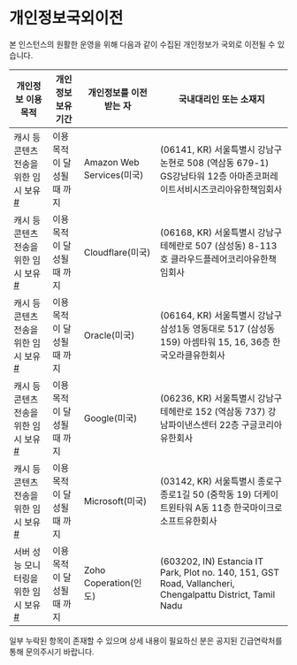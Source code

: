 # 개인정보국외이전

본 인스턴스의 원활한 운영을 위해 다음과 같이 수집된 개인정보가 국외로 이전될 수 있습니다.

| 개인정보 이용 목적                   | 개인정보 보유 기간         | 개인정보를 이전받는 자    | 국내대리인 또는 소재지                                                                                         |
|--------------------------------------|----------------------------|---------------------------|----------------------------------------------------------------------------------------------------------------|
| 캐시 등 콘텐츠 전송을 위한 임시 보유 [#](https://aws.amazon.com/) | 이용 목적이 달성될 때 까지 | Amazon Web Services(미국) | (06141, KR) 서울특별시 강남구 논현로 508 (역삼동 679-1) GS강남타워 12층 아마존코퍼레이트서비시즈코리아유한책임회사 |
| 캐시 등 콘텐츠 전송을 위한 임시 보유 [#](https://www.cloudflare.com/) | 이용 목적이 달성될 때 까지 | Cloudflare(미국)          | (06168, KR) 서울특별시 강남구 테헤란로 507 (삼성동) 8-113호 클라우드플레어코리아유한책임회사                       |
| 캐시 등 콘텐츠 전송을 위한 임시 보유 [#](https://www.oracle.com/) | 이용 목적이 달성될 때 까지 | Oracle(미국)              | (06164, KR) 서울특별시 강남구 삼성1동 영동대로 517 (삼성동 159) 아셈타워 15, 16, 36층 한국오라클유한회사           |
| 캐시 등 콘텐츠 전송을 위한 임시 보유 [#](https://www.google.com/) | 이용 목적이 달성될 때 까지 | Google(미국)              | (06236, KR) 서울특별시 강남구 테헤란로 152 (역삼동 737) 강남파이낸스센터 22층 구글코리아유한회사                   |
| 캐시 등 콘텐츠 전송을 위한 임시 보유 [#](https://www.microsoft.com/) | 이용 목적이 달성될 때 까지 | Microsoft(미국)              | (03142, KR) 서울특별시 종로구 종로1길 50 (중학동 19) 더케이트윈타워 A동 11층 한국마이크로소프트유한회사                    |
| 서버 성능 모니터링을 위한 임시 보유 [#](https://www.site24x7.com/) | 이용 목적이 달성될 때 까지 | Zoho Coperation(인도) | (603202, IN) Estancia IT Park, Plot no. 140, 151, GST Road, Vallancheri, Chengalpattu District, Tamil Nadu |

일부 누락된 항목이 존재할 수 있으며 상세 내용이 필요하신 분은 공지된 긴급연락처를 통해 문의주시기 바랍니다.
